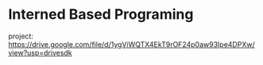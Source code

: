 # Interned Based Programing



project:  
https://drive.google.com/file/d/1ygViWQTX4EkT9rOF24p0aw93Ipe4DPXw/view?usp=drivesdk



